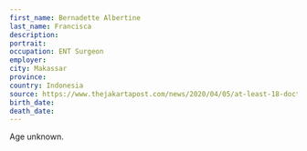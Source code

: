 ```yaml
---
first_name: Bernadette Albertine
last_name: Francisca
description: 
portrait: 
occupation: ENT Surgeon
employer: 
city: Makassar
province: 
country: Indonesia
source: https://www.thejakartapost.com/news/2020/04/05/at-least-18-doctors-have-died-in-the-fight-against-covid-19.html
birth_date: 
death_date: 
---
```


Age unknown.